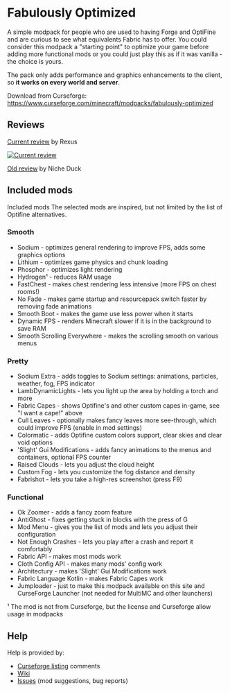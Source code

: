 # Fabulously Optimized

A simple modpack for people who are used to having Forge and OptiFine and are curious to see what equivalents Fabric has to offer. You could consider this modpack a "starting point" to optimize your game before adding more functional mods or you could just play this as if it was vanilla - the choice is yours. 

The pack only adds performance and graphics enhancements to the client, so **it works on every world and server**.

Download from Curseforge: https://www.curseforge.com/minecraft/modpacks/fabulously-optimized

## Reviews

[Current review](https://www.youtube.com/watch?v=bb8G9X5Q_4I) by Rexus

[![Current review](https://img.youtube.com/vi/bb8G9X5Q_4I/maxresdefault.jpg)](https://www.youtube.com/watch?v=bb8G9X5Q_4I)

[Old review](https://www.youtube.com/watch?v=YQyDNc7aGBs) by Niche Duck

## Included mods

Included mods
The selected mods are inspired, but not limited by the list of Optifine alternatives.

### Smooth
* Sodium - optimizes general rendering to improve FPS, adds some graphics options
* Lithium - optimizes game physics and chunk loading
* Phosphor - optimizes light rendering
* Hydrogen¹ - reduces RAM usage
* FastChest - makes chest rendering less intensive (more FPS on chest rooms!)
* No Fade - makes game startup and resourcepack switch faster by removing fade animations
* Smooth Boot - makes the game use less power when it starts
* Dynamic FPS - renders Minecraft slower if it is in the background to save RAM
* Smooth Scrolling Everywhere - makes the scrolling smooth on various menus

### Pretty
* Sodium Extra - adds toggles to Sodium settings: animations, particles, weather, fog, FPS indicator
* LambDynamicLights - lets you light up the area by holding a torch and more
* Fabric Capes - shows Optifine's and other custom capes in-game, see "I want a cape!" above
* Cull Leaves - optionally makes fancy leaves more see-through, which could improve FPS (enable in mod settings)
* Colormatic - adds Optifine custom colors support, clear skies and clear void options
* 'Slight' Gui Modifications - adds fancy animations to the menus and containers, optional FPS counter
* Raised Clouds - lets you adjust the cloud height
* Custom Fog - lets you customize the fog distance and density
* Fabrishot - lets you take a high-res screenshot (press F9)

### Functional
* Ok Zoomer - adds a fancy zoom feature
* AntiGhost - fixes getting stuck in blocks with the press of G
* Mod Menu - gives you the list of mods and lets you adjust their configuration
* Not Enough Crashes - lets you play after a crash and report it comfortably
* Fabric API - makes most mods work
* Cloth Config API - makes many mods' config work
* Architectury - makes 'Slight' Gui Modifications work
* Fabric Language Kotlin - makes Fabric Capes work
* Jumploader - just to make this modpack available on this site and CurseForge Launcher (not needed for MultiMC and other launchers)

¹ The mod is not from Curseforge, but the license and Curseforge allow usage in modpacks

## Help

Help is provided by:

* [Curseforge listing](https://www.curseforge.com/minecraft/modpacks/fabulously-optimized) comments
* [Wiki](https://github.com/Madis0/fabulously-optimized/wiki)
* [Issues](https://github.com/Madis0/fabulously-optimized/issues) (mod suggestions, bug reports)
